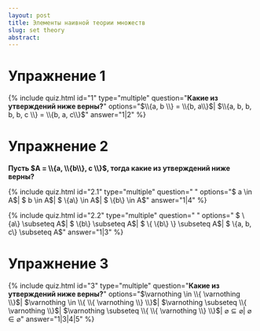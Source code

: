 ```yaml
---
layout: post
title: Элементы наивной теории множеств
slug: set theory
abstract: 
---
```



# Упражнениe 1 

{% include quiz.html 
  id="1"
  type="multiple" 
  question="**Какие из утверждений ниже верны?**" 
  options="$\\{a, b \\} = \\{b, a\\}$|
  $\\{a, b, b, b, b, c \\} = \\{b, a, c\\}$"
  answer="1|2" 
%}

# Упражнениe 2

**Пусть $A = \\{a, \\{b\\}, c \\}$, тогда какие из утверждений ниже верны?** 

{% include quiz.html 
  id="2.1"
  type="multiple" 
  question=" " 
  options="$ a \in A$|
$ b \in A$|
$ \\{a\\} \in A$|
$ \\{b\\} \in A$"
answer="1|4" 
%}

{% include quiz.html 
  id="2.2"
  type="multiple" 
  question=" " 
  options="
$ \\{a\\} \subseteq A$|
$ \\{b\\} \subseteq A$|
$ \\{ \\{b\\} \\} \subseteq A$|
$ \\{a, b, c\\} \subseteq A$" 
answer="1|3" 
%}

# Упражнениe 3
{% include quiz.html 
  id="3"
  type="multiple" 
  question="**Какие из утверждений ниже верны?**" 
  options="$\varnothing \in \\{ \varnothing \\}$|
$\varnothing \in \\{ \\{ \varnothing \\} \\}$|
$\varnothing \subseteq \\{ \varnothing \\}$|
$\varnothing \subseteq \\{ \\{ \varnothing \\} \\}$|
$\varnothing \subseteq \varnothing$|
$\varnothing \in \varnothing$" 
answer="1|3|4|5" 
%}

